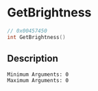 # GetBrightness
```c
// 0x00457450
int GetBrightness()
```
## Description
```
Minimum Arguments: 0
Maximum Arguments: 0
```
